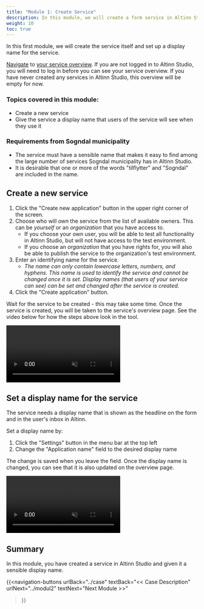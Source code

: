 ```yaml
---
title: "Module 1: Create Service"
description: In this module, we will create a form service in Altinn Studio
weight: 10
toc: true
---
```


In this first module, we will create the service itself and set up a display name for the service.

[Navigate](../../navigation/) to [your service overview](https://altinn.studio). If you are not logged in to Altinn Studio, you will need to log in before you can see your service overview. If you have never created any services in Altinn Studio, this overview will be empty for now.

### Topics covered in this module:
- Create a new service
- Give the service a display name that users of the service will see when they use it

### Requirements from Sogndal municipality
- The service must have a sensible name that makes it easy to find among the large number of services Sogndal municipality has in Altinn Studio.
- It is desirable that one or more of the words "tilflytter" and "Sogndal" are included in the name.

## Create a new service

1. Click the "Create new application" button in the upper right corner of the screen.
2. Choose who will _own_ the service from the list of available owners. This can be _yourself_ or an _organization_ that you have access to.
   - If you choose your own user, you will be able to test all functionality in Altinn Studio, but will not have access to the test environment.
   - If you choose an _organization_ that you have rights for, you will also be able to publish the service to the organization's test environment.
3. Enter an identifying name for the service.
   - _The name can only contain lowercase letters, numbers, and hyphens. This name is used to identify the service and cannot be changed once it is set. Display names (that users of your service can see) can be set and changed after the service is created._
4. Click the "Create application" button.

Wait for the service to be created - this may take some time.
Once the service is created, you will be taken to the service's overview page. See the video below for how the steps above look in the tool.

<video autoplay loop controls muted src="./create-service.mp4">Your browser does not support video playback.</video>

## Set a display name for the service

The service needs a display name that is shown as the headline on the form and in the user's inbox in Altinn.

Set a display name by:

1. Click the "Settings" button in the menu bar at the top left
2. Change the "Application name" field to the desired display name

The change is saved when you leave the field. Once the display name is changed, you can see that it is also updated on the overview page.

<video autoplay loop controls muted src="./set-service-name.mp4">Your browser does not support video playback.</video>

## Summary

In this module, you have created a service in Altinn Studio and given it a sensible display name.

{{<navigation-buttons
  urlBack="../case"
  textBack="<< Case Description"
  urlNext="../modul2"
  textNext="Next Module >>"
>}}